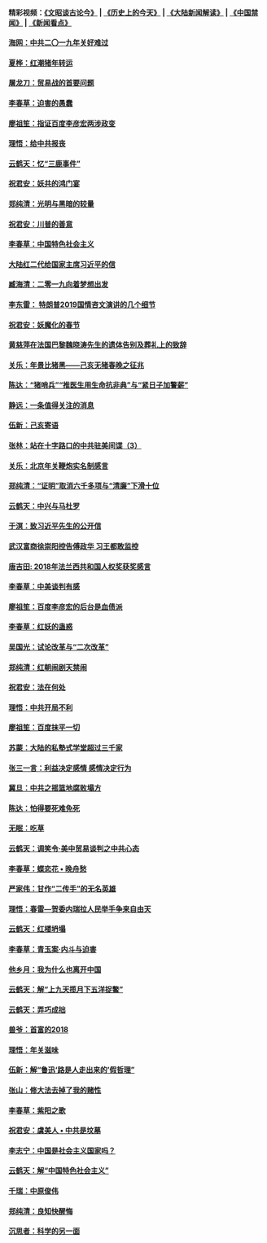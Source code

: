 #### 精彩视频：[《文昭谈古论今》](http://45.76.195.252/wenzhao) | [《历史上的今天》](http://45.76.195.252/today-in-history) | [《大陆新闻解读》](http://45.76.195.252/ntdtv-comedy) | [《中国禁闻》](http://45.76.195.252/ntdtv-news) | [《新闻看点》](http://45.76.195.252/news-insight) 

 #### [海网：中共二〇一九年关好难过](../pages/nsc993/n11041415.md?t=02131527) 

#### [夏桦：红潮猪年转运](../pages/nsc993/n11041337.md?t=02131527) 

#### [屠龙刀：贸易战的首要问题](../pages/nsc993/n11040283.md?t=02131527) 

#### [李春草：迫害的愚蠢](../pages/nsc993/n11036601.md?t=02131527) 

#### [廖祖笙：指证百度李彦宏两涉政变](../pages/nsc993/n11036579.md?t=02131527) 

#### [理悟：给中共报丧](../pages/nsc993/n11036501.md?t=02131527) 

#### [云鹤天：忆“三鹿事件”](../pages/nsc993/n11036466.md?t=02131527) 

#### [祝君安：妖共的鸿门宴](../pages/nsc993/n11035387.md?t=02131527) 

#### [郑纯清：光明与黑暗的较量](../pages/nsc993/n11035337.md?t=02131527) 

#### [祝君安：川普的善意](../pages/nsc993/n11032077.md?t=02131527) 

#### [李春草：中国特色社会主义](../pages/nsc993/n11032132.md?t=02131527) 

#### [大陆红二代给国家主席习近平的信](../pages/nsc993/n11031995.md?t=02131527) 

#### [臧海清：二零一九向着梦想出发](../pages/nsc993/n11031959.md?t=02131527) 

#### [李东雷： 特朗普2019国情咨文演讲的几个细节](../pages/nsc993/n11031943.md?t=02131527) 

#### [祝君安：妖魔化的春节](../pages/nsc993/n11031747.md?t=02131527) 

#### [黄慈萍在法国巴黎魏晓涛先生的遗体告别及葬礼上的致辞](../pages/nsc993/n11031419.md?t=02131527) 

#### [关乐：年景比猪黑——己亥无猪春晚之征兆](../pages/nsc993/n11031494.md?t=02131527) 

#### [陈达：“猪哨兵”“推医生用生命抗非典”与“紧日子加警薪”](../pages/nsc993/n11027746.md?t=02131527) 

#### [静远：一条值得关注的消息](../pages/nsc993/n11024470.md?t=02131527) 

#### [伍新：己亥寄语](../pages/nsc993/n11024543.md?t=02131527) 

#### [张林：站在十字路口的中共驻美间谍（3）](../pages/nsc993/n11023043.md?t=02131527) 

#### [关乐：北京年关鞭炮实名制感言](../pages/nsc993/n11022630.md?t=02131527) 

#### [郑纯清：“证明”取消六千多项与“清廉”下滑十位](../pages/nsc993/n11022638.md?t=02131527) 

#### [云鹤天：中兴与马杜罗](../pages/nsc993/n11022620.md?t=02131527) 

#### [于溟：致习近平先生的公开信](../pages/nsc993/n11022593.md?t=02131527) 

#### [武汉富商徐崇阳控告傅政华 习王都敢监控](../pages/nsc993/n11022212.md?t=02131527) 

#### [唐吉田: 2018年法兰西共和国人权奖获奖感言](../pages/nsc993/n11021537.md?t=02131527) 

#### [李春草：中美谈判有感](../pages/nsc993/n11019776.md?t=02131527) 

#### [廖祖笙：百度李彦宏的后台是血债派](../pages/nsc993/n11019767.md?t=02131527) 

#### [李春草：红妖的蛊惑](../pages/nsc993/n11017095.md?t=02131527) 

#### [吴国光：试论改革与“二次改革”](../pages/nsc993/n11017055.md?t=02131527) 

#### [郑纯清：红朝闹剧天禁闹](../pages/nsc993/n11017030.md?t=02131527) 

#### [祝君安：法在何处](../pages/nsc993/n11017021.md?t=02131527) 

#### [理悟：中共开局不利](../pages/nsc993/n11016938.md?t=02131527) 

#### [廖祖笙：百度抹平一切](../pages/nsc993/n11014925.md?t=02131527) 

#### [苏蒙：大陆的私塾式学堂超过三千家](../pages/nsc993/n11014334.md?t=02131527) 

#### [张三一言：利益决定感情 感情决定行为](../pages/nsc993/n11012463.md?t=02131527) 

#### [冀旦：中共之摇篮地腐败塌方](../pages/nsc993/n11009533.md?t=02131527) 

#### [陈达：怕得要死难免死](../pages/nsc993/n11009520.md?t=02131527) 

#### [无眠：吃草](../pages/nsc993/n11007940.md?t=02131527) 

#### [云鹤天：调笑令‧美中贸易谈判之中共心态](../pages/nsc993/n11007670.md?t=02131527) 

#### [李春草：蝶恋花  •  晚舟愁](../pages/nsc993/n11006605.md?t=02131527) 

#### [严家伟：甘作“二传手”的无名英雄](../pages/nsc993/n11005340.md?t=02131527) 

#### [理悟：春雷—贺委内瑞拉人民举手争来自由天](../pages/nsc993/n11005334.md?t=02131527) 

#### [云鹤天：红楼坍塌](../pages/nsc993/n11005318.md?t=02131527) 

#### [李春草：青玉案·内斗与迫害](../pages/nsc993/n11005306.md?t=02131527) 

#### [他乡月：我为什么也离开中国](../pages/nsc993/n11003553.md?t=02131527) 

#### [云鹤天：解“上九天揽月下五洋捉鳖”](../pages/nsc993/n11000750.md?t=02131527) 

#### [云鹤天：弄巧成拙](../pages/nsc993/n11000722.md?t=02131527) 

#### [兽爷：首富的2018](../pages/nsc993/n11000693.md?t=02131527) 

#### [理悟：年关滋味](../pages/nsc993/n10998847.md?t=02131527) 

#### [伍新：解“鲁迅‘路是人走出来的’假哲理”](../pages/nsc993/n10998777.md?t=02131527) 

#### [张山：修大法去掉了我的赌性](../pages/nsc993/n10997702.md?t=02131527) 

#### [李春草：紫阳之歌](../pages/nsc993/n10997679.md?t=02131527) 

#### [祝君安：虞美人 • 中共是坟墓](../pages/nsc993/n10996090.md?t=02131527) 

#### [李志宁：中国是社会主义国家吗？](../pages/nsc993/n10996097.md?t=02131527) 

#### [云鹤天：解“中国特色社会主义”](../pages/nsc993/n10996043.md?t=02131527) 

#### [千瑞：中原俊伟](../pages/nsc993/n10995401.md?t=02131527) 

#### [郑纯清：良知快醒悔](../pages/nsc993/n10995385.md?t=02131527) 

#### [沉思者：科学的另一面](../pages/nsc993/n10996074.md?t=02131527) 

